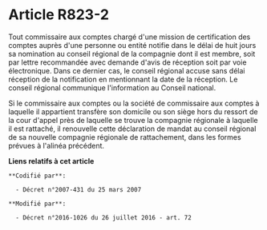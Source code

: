 # Article R823-2

Tout commissaire aux comptes chargé d'une mission de certification des comptes auprès  d'une personne ou entité notifie dans
le délai de huit jours sa nomination au conseil régional de la compagnie dont il est membre, soit par lettre recommandée avec
demande d'avis de réception soit par voie électronique. Dans ce dernier cas, le conseil régional accuse sans délai réception
de la notification en mentionnant la date de la réception. Le conseil régional communique l'information au Conseil national.

Si le commissaire aux comptes ou la société de commissaire aux comptes à laquelle il appartient transfère son domicile ou son
siège hors du ressort de la cour d'appel près de laquelle se trouve la compagnie régionale à laquelle il est rattaché, il
renouvelle cette déclaration de mandat au conseil régional de sa nouvelle compagnie régionale de rattachement, dans les
formes prévues à l'alinéa précédent.

**Liens relatifs à cet article**

	**Codifié par**:

	  - Décret n°2007-431 du 25 mars 2007

	**Modifié par**:

	  - Décret n°2016-1026 du 26 juillet 2016 - art. 72
